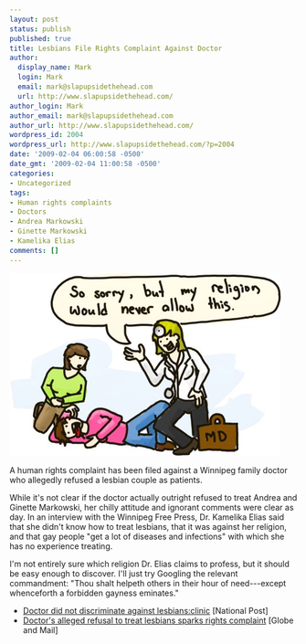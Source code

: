 ```yaml
---
layout: post
status: publish
published: true
title: Lesbians File Rights Complaint Against Doctor
author:
  display_name: Mark
  login: Mark
  email: mark@slapupsidethehead.com
  url: http://www.slapupsidethehead.com/
author_login: Mark
author_email: mark@slapupsidethehead.com
author_url: http://www.slapupsidethehead.com/
wordpress_id: 2004
wordpress_url: http://www.slapupsidethehead.com/?p=2004
date: '2009-02-04 06:00:58 -0500'
date_gmt: '2009-02-04 11:00:58 -0500'
categories:
- Uncategorized
tags:
- Human rights complaints
- Doctors
- Andrea Markowski
- Ginette Markowski
- Kamelika Elias
comments: []
---
```

![What does that head reflector thingy do, anyway? And why don't doctors wear them anymore?](/wp-content/media/2009/02/doctor-responsibility.jpg "What does that head reflector thingy do, anyway? And why don't doctors wear them anymore?")

A human rights complaint has been filed against a Winnipeg family doctor who allegedly refused a lesbian couple as patients.

While it's not clear if the doctor actually outright refused to treat Andrea and Ginette Markowski, her chilly attitude and ignorant comments were clear as day. In an interview with the Winnipeg Free Press, Dr. Kamelika Elias said that she didn't know how to treat lesbians, that it was against her religion, and that gay people "get a lot of diseases and infections" with which she has no experience treating.

I'm not entirely sure which religion Dr. Elias claims to profess, but it should be easy enough to discover. I'll just try Googling the relevant commandment: "Thou shalt helpeth others in their hour of need---except whenceforth a forbidden gayness eminates."

- [Doctor did not discriminate against lesbians:clinic](http://www.nationalpost.com/news/story.html?id=1226232) [National Post]
- [Doctor's alleged refusal to treat lesbians sparks rights complaint](http://www.theglobeandmail.com/servlet/story/RTGAM.20090128.wdoctor28/BNStory/National/home) [Globe and Mail]
